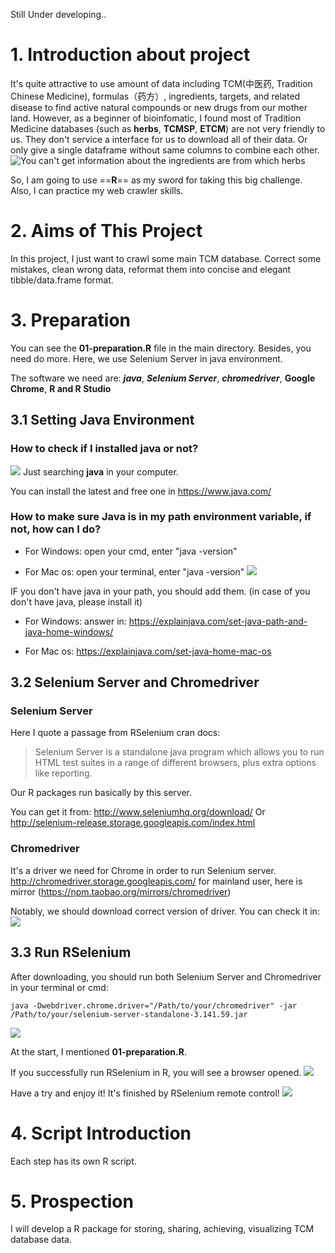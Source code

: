 Still Under developing..

# 1. Introduction about project
It's quite attractive to use amount of data including TCM(中医药, Tradition Chinese Medicine), formulas（药方）, ingredients, targets, and related disease to find active natural compounds or new drugs from our mother land.
However, as a beginner of bioinfomatic, I found most of Tradition Medicine databases (such as **herbs**, **TCMSP**, **ETCM**) are not very friendly to us. They don't service a interface for us to download all of their data. Or only give a single dataframe without same columns to combine each other.
![You can't get information about the ingredients are from which herbs ](https://cdn.jsdelivr.net/gh/mugpeng/my-gallery-01/picgo_image/20210823214415.png)

So, I am going to use ==**R**== as my sword for taking this big challenge. Also, I can practice my web crawler skills.

# 2. Aims of This Project
In this project, I just want to crawl some main TCM database. 
Correct some mistakes, clean wrong data, reformat them into concise and elegant tibble/data.frame format.

# 3. Preparation
You can see the **01-preparation.R** file in the main directory. 
Besides, you need do more.
Here, we use Selenium Server in java environment.

The software we need are:
**_java_**, **_Selenium Server_**, **_chromedriver_**, **Google Chrome**, **R and R Studio**

## 3.1 Setting Java Environment
### How to check if I installed java or not?
![](https://cdn.jsdelivr.net/gh/mugpeng/my-gallery-01/picgo_image/20210823220204.png)
Just searching **java** in your computer.

You can install the latest and free one in https://www.java.com/

### How to make sure Java is in my path environment variable, if not, how can I do?
- For Windows:
open your cmd, enter "java -version"

- For Mac os:
open your terminal, enter "java -version"
![](https://cdn.jsdelivr.net/gh/mugpeng/my-gallery-01/picgo_image/20210823220956.png)

IF you don't have java in your path, you should add them.
(in case of you don't have java, please install it)

- For Windows:
answer in: https://explainjava.com/set-java-path-and-java-home-windows/

- For Mac os:
https://explainjava.com/set-java-home-mac-os

## 3.2 Selenium Server and Chromedriver

### Selenium Server
Here I quote a passage from RSelenium cran docs:
> Selenium Server is a standalone java program which allows you to run HTML test suites in a range of different browsers, plus extra options like reporting.

Our R packages run basically by this server.

You can get it from: http://www.seleniumhq.org/download/
Or http://selenium-release.storage.googleapis.com/index.html
### Chromedriver 
It's a driver we need for Chrome in order to run Selenium server.
http://chromedriver.storage.googleapis.com/
for mainland user, here is mirror (https://npm.taobao.org/mirrors/chromedriver)

Notably, we should download correct version of driver. 
You can check it in:
![](https://cdn.jsdelivr.net/gh/mugpeng/my-gallery-01/picgo_image/20210823222711.png)

## 3.3 Run RSelenium
After downloading, you should run both Selenium Server and Chromedriver in your terminal or cmd:
```
java -Dwebdriver.chrome.driver="/Path/to/your/chromedriver" -jar /Path/to/your/selenium-server-standalone-3.141.59.jar
```
![](https://cdn.jsdelivr.net/gh/mugpeng/my-gallery-01/picgo_image/20210823223443.png)


At the start, I mentioned **01-preparation.R**.

If you successfully run RSelenium in R, you will see a browser opened.
![](https://cdn.jsdelivr.net/gh/mugpeng/my-gallery-01/picgo_image/20210823223601.png)

Have a try and enjoy it!
It's finished by RSelenium remote control!
![](https://cdn.jsdelivr.net/gh/mugpeng/my-gallery-01/picgo_image/20210823224228.png)

# 4. Script Introduction
Each step has its own R script.

# 5. Prospection
I will develop a R package for storing, sharing, achieving, visualizing TCM database data.

